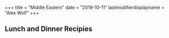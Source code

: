 +++
title = "Middle Eastern"
date = "2019-10-11"
lastmodifierdisplayname = "Alex Wolf"
+++

## Lunch and Dinner Recipies

